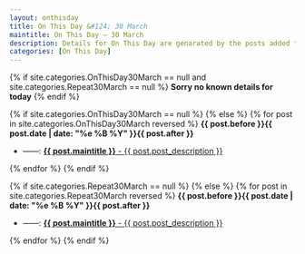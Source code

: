 ```yaml
---
layout: onthisday
title: On This Day &#124; 30 March
maintitle: On This Day — 30 March
description: Details for On This Day are genarated by the posts added to the website so the content is subject to changes/updates over time.
categories: [On This Day]
---
```


{% if site.categories.OnThisDay30March == null and site.categories.Repeat30March == null %}
<strong>Sorry no known details for today</strong>
{% endif %}

{% if site.categories.OnThisDay30March == null %}
{% else %}
{% for post in site.categories.OnThisDay30March reversed %}
<strong>{{ post.before }}{{ post.date | date: "%e %B %Y" }}{{ post.after }}</strong>
<ul>
<li> ——: <a href="{{ post.url }}"><strong>{{ post.maintitle }}</strong> - {{ post.post_description }}</a></li>
</ul>
{% endfor %}
{% endif %}

{% if site.categories.Repeat30March == null %}
{% else %}
{% for post in site.categories.Repeat30March reversed %}
<strong>{{ post.before }}{{ post.date | date: "%e %B %Y" }}{{ post.after }}</strong>
<ul>
<li> ——: <a href="{{ post.url }}"><strong>{{ post.maintitle }}</strong> - {{ post.post_description }}</a></li>
</ul>
{% endfor %}
{% endif %}
